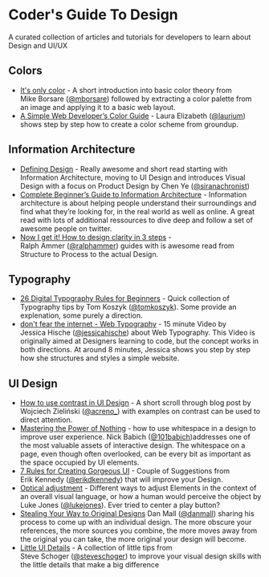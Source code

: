 

# Coder's Guide To Design
A curated collection of articles and tutorials for developers to learn about Design and UI/UX


## Colors

- [It's only color](https://robots.thoughtbot.com/Its-only-color) - A short introduction into basic color theory from Mike&nbsp;Borsare&nbsp;([@mborsare](https://twitter.com/mborsare)) followed by extracting a color palette from an image and applying it to a basic web layout.
- [A Simple Web Developer’s Color Guide](https://www.smashingmagazine.com/2016/04/web-developer-guide-color/) - Laura&nbsp;Elizabeth&nbsp;([@laurium](https://twitter.com/laurium)) shows step by step how to create a color scheme from groundup.


## Information Architecture
- [Defining Design](https://medium.com/hh-design/defining-the-big-d-afc856b4b8d) - Really awesome and short read starting with Information Architecture, moving to UI Design and introduces Visual Design with a focus on Product Design by Chen&nbsp;Ye&nbsp;([@siranachronist](https://twitter.com/siranachronist))
- [Complete Beginner’s Guide to Information Architecture](http://www.uxbooth.com/articles/complete-beginners-guide-to-information-architecture/) - Information architecture is about helping people understand their surroundings and find what they’re looking for, in the real world as well as online. A great read with lots of additional ressources to dive deep and follow a set of awesome people on twitter. 
- [Now I get it! How to design clarity in 3 steps](https://blog.prototypr.io/now-i-get-it-b97b022a380c) - Ralph&nbsp;Ammer&nbsp;([@ralphammer](https://twitter.com/ralphammer)) guides with is awesome read from Structure to Process to the actual Design.


## Typography
- [26 Digital Typography Rules for Beginners](https://medium.com/product-design-ux-ui/26-digital-typography-rules-for-beginners-a04c6a5aaff3) - Quick collection of Typography tips by Tom&nbsp;Koszyk&nbsp;([@tomkoszyk](https://twitter.com/tomkoszyk)). Some provide an explenation, some purely a direction.
- [don't fear the internet - Web Typography](http://www.dontfeartheinternet.com/07-web-typography/) - 15 minute Video by Jessica&nbsp;Hische&nbsp;([@jessicahische](https://twitter.com/jessicahische)) about Web Typography. This Video is originally aimed at Designers learning to code, but the concept works in both directions. At around 8 minutes, Jessica shows you step by step how she structures and styles a simple website. 


## UI Design 
- [How to use contrast in UI Design](https://blog.prototypr.io/how-contrast-works-in-ui-design-21bf75a5a2bf) - A short scroll through blog post by Wojciech&nbsp;Zieliński&nbsp;([@acreno_](https://twitter.com/acreno_)) with examples on contrast can be used to direct attention. 
- [Mastering the Power of Nothing](https://medium.springboard.com/mastering-the-power-of-nothing-a9f6971f1fd) - how to use whitespace in a design to improve user experience. Nick&nbsp;Babich&nbsp;([@101babich](https://twitter.com/101babich))addresses one of the most valuable assets of interactive design. The whitespace on a page, even though often overlooked, can be every bit as important as the space occupied by UI elements.
- [7 Rules for Creating Gorgeous UI](https://medium.com/@erikdkennedy/7-rules-for-creating-gorgeous-ui-part-1-559d4e805cda) - Couple of Suggestions from Erik&nbsp;Kennedy&nbsp;([@erikdkennedy](https://twitter.com/erikdkennedy)) that will improve your Design. 
- [Optical adjustment](https://medium.com/@lukejones/optical-adjustment-b55492a1165c) - Different ways to adjust Elements in the context of an overall visual language, or how a human would perceive the object by Luke&nbsp;Jones&nbsp;([@lukejones](https://twitter.com/lukejones)). Ever tried to center a play button?
- [Stealing Your Way to Original Designs](http://danmall.me/articles/stealing-your-way-to-original-designs/) Dan&nbsp;Mall&nbsp;([@danmall](https://twitter.com/danmall)) sharing his process to come up with an individual design. The more obscure your references, the more sources you combine, the more moves away from the original you can take, the more original your design will become.
- [Little UI Details](https://twitter.com/i/moments/880688233641848832) - A collection of little tips from Steve&nbsp;Schoger&nbsp;([@steveschoger](https://twitter.com/steveschoger)) to improve your visual design skills with the little details that make a big difference 
